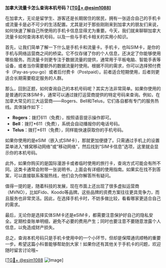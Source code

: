 **加拿大流量卡怎么查询本机号码？[[TG💪+ @esim1088](https://t.me/s/esim1088)]**

在加拿大，无论是留学生、游客还是长期居住的居民，拥有一张适合自己的手机卡或流量卡是必不可少的生活配置。尤其是对于那些刚刚来到加拿大的朋友们来说，如何快速了解自己所使用的手机卡信息显得尤为重要。今天，我们就来聊聊加拿大流量卡如何查询本机号码，以及一些与手机卡相关的实用小知识。

首先，让我们简单了解一下什么是手机卡和流量卡。手机卡，也叫SIM卡，是你的手机与网络运营商之间的桥梁。它不仅存储了你的个人信息，还决定了你能够使用哪些服务。而流量卡则更专注于数据流量的提供，通常用于平板电脑、智能手表等设备，或者当你需要额外的数据流量时使用。根据不同的需求，你可以选择预付费卡（Pay-as-you-go）或者后付费卡（Postpaid）。前者适合短期使用，后者则更适合长期需要稳定服务的人群。

那么，回到正题，如何查询自己的本机号码呢？其实方法非常简单。如果你使用的是普通的实体SIM卡，通常可以通过拨打运营商提供的特定号码来查询。例如，在加拿大常见的三大运营商——Rogers、Bell和Telus，它们各自都有专门的服务热线。具体操作如下：

- **Rogers**：拨打611（免费），按照语音提示操作即可。
- **Bell**：拨打*611（免费），系统会自动播报你的电话号码。
- **Telus**：拨打*611（免费），同样能快速获取你的手机号码。

如果你使用的是eSIM（嵌入式SIM卡），那就更加便捷了。只需通过手机上的设置菜单进入“蜂窝移动网络”或“移动网络”，然后找到“SIM卡信息”选项，这里就会显示你的本机号码。

此外，如果你购买的是国际漫游卡或者临时使用的旅行卡，查询方式可能会有所不同。这类卡通常会附带一张说明书，上面会有详细的使用指南。如果实在找不到答案，可以直接联系客服热线，他们会为你解答所有疑问。

值得一提的是，随着科技的发展，现在市面上还出现了很多虚拟运营商（MVNO），比如Fido、Koodo等品牌。这些品牌的资费方案往往更具竞争力，而且服务也非常灵活。因此，在选择手机卡时，不妨多做比较，看看哪家更适合自己的需求。

最后，无论你是选择实体SIM卡还是eSIM卡，都需要注意保护好自己的隐私安全。定期检查账单明细，避免不必要的费用产生；同时也要注意不要随意泄露个人信息，以免造成财产损失。

总之，查询本机号码只是手机卡使用中的一个小环节，但却是保障通讯顺畅的重要一步。希望这篇小科普能够帮助到大家！如果你还有其他关于手机卡的问题，欢迎随时留言讨论哦~

[[TG💪+ @esim1088](https://t.me/s/esim1088) ![Image](https://i.postimg.cc/4NQfJmqS/Snipaste-2025-05-13-00-14-12.png)]